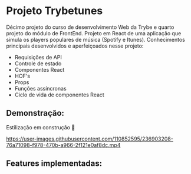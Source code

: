 # Projeto Trybetunes #

Décimo projeto do curso de desenvolvimento Web da Trybe e quarto projeto do módulo de FrontEnd. Projeto em React de uma aplicação que simula os players populares de música (Spotify e Itunes). Conhecimentos principais desenvolvidos e aperfeiçoados nesse projeto:

- Requisições de API
- Controle de estado
- Componentes React
- HOF's
- Props
- Funções assíncronas
- Ciclo de vida de componentes React

## Demonstração: ##

Estilização em construção :construction:

https://user-images.githubusercontent.com/110852595/236903208-76a71098-f978-470b-a966-2f121e0af8dc.mp4

## Features implementadas: ##

